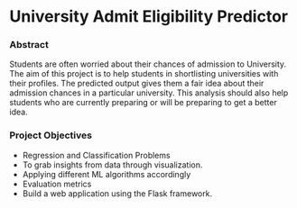 # University Admit Eligibility Predictor
### Abstract
Students are often worried about their chances of admission to University. The aim of this project is to help students in shortlisting universities with their profiles. The predicted output gives them a fair idea about their admission chances in a particular university. This analysis should also help students who are currently preparing or will be preparing to get a better idea.

### Project Objectives
- Regression and Classification Problems
- To grab insights from data through visualization.
- Applying different ML algorithms accordingly 
- Evaluation metrics
- Build a web application using the Flask framework.


